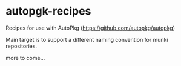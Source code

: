 autopgk-recipes
===============

Recipes for use with AutoPkg (https://github.com/autopkg/autopkg)

Main target is to support a different naming convention for munki repositories.

more to come...
